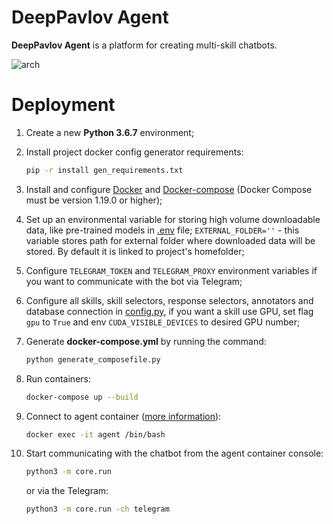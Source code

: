 # DeepPavlov Agent

**DeepPavlov Agent** is a platform for creating multi-skill chatbots.

![arch](https://github.com/deepmipt/dp-agent/blob/dev/Agent%20Pipeline.png)


Deployment
==========
1. Create a new **Python 3.6.7** environment;
2. Install project docker config generator requirements:
    ```bash
    pip -r install gen_requirements.txt
    ```
3. Install and configure [Docker](https://docs.docker.com/install/) and [Docker-compose](https://docs.docker.com/compose/install/) (Docker Compose must be version 1.19.0 or higher);
4. Set up an environmental variable for storing high volume downloadable data, like pre-trained models in [.env](../.env) file;
``EXTERNAL_FOLDER=''`` - this variable stores path for external folder where downloaded data will be stored. By default it is linked to project's homefolder;
5. Configure `TELEGRAM_TOKEN` and `TELEGRAM_PROXY` environment variables if you want to communicate with the bot via Telegram;
6. Configure all skills, skill selectors, response selectors, annotators and database connection in [config.py](core/config.py), if you want a skill use GPU, set flag `gpu` to `True` and env `CUDA_VISIBLE_DEVICES` to desired GPU number;
7. Generate **docker-compose.yml** by running the command:
    ```bash
    python generate_composefile.py

    ```
8. Run containers:
     ```bash
     docker-compose up --build
     ```

9. Connect to agent container ([more information](https://docs.docker.com/engine/reference/commandline/exec/)):
    ```bash
    docker exec -it agent /bin/bash
    ```

10. Start communicating with the chatbot from the agent container console:
    ```bash
    python3 -m core.run
    ```
    or via the Telegram:
    
    ```bash
    python3 -m core.run -ch telegram
    ```